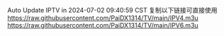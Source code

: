 Auto Update IPTV in 2024-07-02 09:40:59 CST 复制以下链接可直接使用 https://raw.githubusercontent.com/PaiDX1314/TV/main/IPV4.m3u https://raw.githubusercontent.com/PaiDX1314/TV/main/IPV6.m3u
